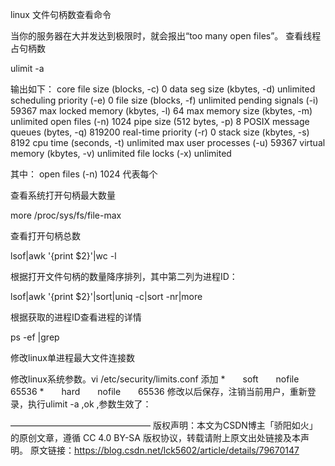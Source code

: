linux 文件句柄数查看命令

当你的服务器在大并发达到极限时，就会报出“too many open files”。
查看线程占句柄数

ulimit -a

输出如下：
core file size          (blocks, -c) 0
data seg size           (kbytes, -d) unlimited
scheduling priority             (-e) 0
file size               (blocks, -f) unlimited
pending signals                 (-i) 59367
max locked memory       (kbytes, -l) 64
max memory size         (kbytes, -m) unlimited
open files                      (-n) 1024
pipe size            (512 bytes, -p) 8
POSIX message queues     (bytes, -q) 819200
real-time priority              (-r) 0
stack size              (kbytes, -s) 8192
cpu time               (seconds, -t) unlimited
max user processes              (-u) 59367
virtual memory          (kbytes, -v) unlimited
file locks                      (-x) unlimited

其中：
open files                      (-n) 1024         代表每个


查看系统打开句柄最大数量

more /proc/sys/fs/file-max

查看打开句柄总数

lsof|awk '{print $2}'|wc -l


根据打开文件句柄的数量降序排列，其中第二列为进程ID：

lsof|awk '{print $2}'|sort|uniq -c|sort -nr|more


根据获取的进程ID查看进程的详情

ps -ef |grep 


修改linux单进程最大文件连接数

修改linux系统参数。vi /etc/security/limits.conf 添加
*　　soft　　nofile　　65536
*　　hard　　nofile　　65536
修改以后保存，注销当前用户，重新登录，执行ulimit -a ,ok ,参数生效了：

————————————————
版权声明：本文为CSDN博主「骄阳如火」的原创文章，遵循 CC 4.0 BY-SA 版权协议，转载请附上原文出处链接及本声明。
原文链接：https://blog.csdn.net/lck5602/article/details/79670147